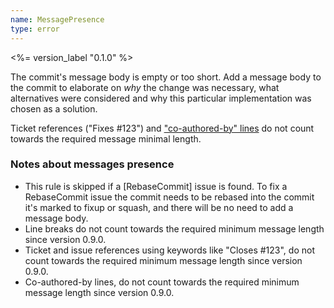 ```yaml
---
name: MessagePresence
type: error
---
```


<%= version_label "0.1.0" %>

The commit's message body is empty or too short. Add a message body to the commit to elaborate on _why_ the change was necessary, what alternatives were considered and why this particular implementation was chosen as a solution.

Ticket references ("Fixes #123") and ["co-authored-by" lines](https://docs.github.com/en/pull-requests/committing-changes-to-your-project/creating-and-editing-commits/creating-a-commit-with-multiple-authors) do not count towards the required message minimal length.

### Notes about messages presence

- This rule is skipped if a [RebaseCommit] issue is found. To fix a RebaseCommit issue the commit needs to be rebased into the commit it's marked to fixup or squash, and there will be no need to add a message body.
- Line breaks do not count towards the required minimum message length since version 0.9.0.
- Ticket and issue references using keywords like "Closes #123", do not count towards the required minimum message length since version 0.9.0.
- Co-authored-by lines, do not count towards the required minimum message length since version 0.9.0.

